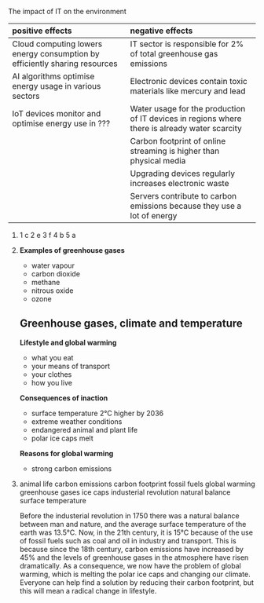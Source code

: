 The impact of IT on the environment

| **positive effects**                                                       | **negative effects**                                                                          |
| :------------------------------------------------------------------------- | :-------------------------------------------------------------------------------------------- |
| Cloud computing lowers energy consumption by efficiently sharing resources | IT sector is responsible for 2% of total greenhouse gas emissions                             |
| AI algorithms optimise energy usage in various sectors                     | Electronic devices contain toxic materials like mercury and lead                              |
| IoT devices monitor and optimise energy use in ???                         | Water usage for the production of IT devices in regions where there is already water scarcity |
|                                                                            | Carbon footprint of online streaming is higher than physical media                            |
|                                                                            | Upgrading devices regularly increases electronic waste                                        |
|                                                                            | Servers contribute to carbon emissions because they use a lot of energy                       |
1) 1 c
	2 e
	3 f
	4 b
	5 a

2) **Examples of greenhouse gases**
	- water vapour
	- carbon dioxide
	- methane
	- nitrous oxide
	- ozone

	**Greenhouse gases, climate and temperature**
	- 

	**Lifestyle and global warming**
	- what you eat
	- your means of transport
	- your clothes
	- how you live

	**Consequences of inaction**
	- surface temperature 2°C higher by 2036
	- extreme weather conditions
	- endangered animal and plant life
	- polar ice caps melt

	**Reasons for global warming**
	- strong carbon emissions

4) animal life
	carbon emissions
	carbon footprint
	fossil fuels
	global warming
	greenhouse gases
	ice caps
	industerial revolution
	natural balance
	surface temperature

	Before the industerial revolution in 1750 there was a natural balance between man and nature, and the average surface temperature of the earth was 13.5°C. Now, in the 21th century, it is 15°C because of the use of fossil fuels such as coal and oil in industry and transport. This is because since the 18th century, carbon emissions have increased by 45% and the levels of greenhouse gases in the atmosphere have risen dramatically. As a consequence, we now have the problem of global warming, which is melting the polar ice caps and changing our climate. Everyone can help find a solution by reducing their carbon footprint, but this will mean a radical change in lifestyle.